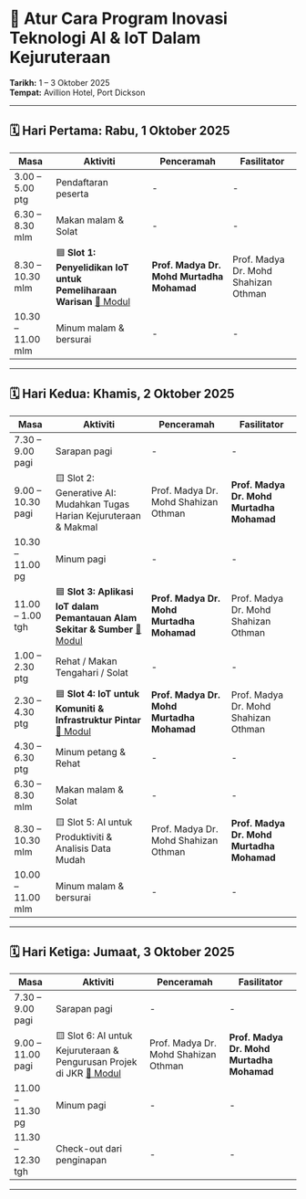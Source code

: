 
# 📅 Atur Cara Program Inovasi Teknologi AI & IoT Dalam Kejuruteraan
**Tarikh:** 1 – 3 Oktober 2025  
**Tempat:** Avillion Hotel, Port Dickson

---

## 🗓️ Hari Pertama: Rabu, 1 Oktober 2025

| Masa              | Aktiviti                                                    | Penceramah                                      | Fasilitator                                     |
|-------------------|-------------------------------------------------------------|--------------------------------------------------|--------------------------------------------------|
| 3.00 – 5.00 ptg   | Pendaftaran peserta                                         | -                                                | -                                                |
| 6.30 – 8.30 mlm   | Makan malam & Solat                                         | -                                                | -                                                |
| 8.30 – 10.30 mlm  | 🟦 **Slot 1: Penyelidikan IoT untuk Pemeliharaan Warisan** [📂 Modul](https://github.com/drMurtadha/JKRIoTAI.md/blob/main/warisan.md)| **Prof. Madya Dr. Mohd Murtadha Mohamad**        | Prof. Madya Dr. Mohd Shahizan Othman            |
| 10.30 – 11.00 mlm | Minum malam & bersurai                                      | -                                                | -                                                |

---

## 🗓️ Hari Kedua: Khamis, 2 Oktober 2025

| Masa              | Aktiviti                                                            | Penceramah                                      | Fasilitator                                     |
|-------------------|---------------------------------------------------------------------|--------------------------------------------------|--------------------------------------------------|
| 7.30 – 9.00 pagi  | Sarapan pagi                                                        | -                                                | -                                                |
| 9.00 – 10.30 pagi | 🟨 Slot 2: Generative AI: Mudahkan Tugas Harian Kejuruteraan & Makmal | Prof. Madya Dr. Mohd Shahizan Othman             | **Prof. Madya Dr. Mohd Murtadha Mohamad**       |
| 10.30 – 11.00 pg  | Minum pagi                                                          | -                                                | -                                                |
| 11.00 – 1.00 tgh  | 🟦 **Slot 3: Aplikasi IoT dalam Pemantauan Alam Sekitar & Sumber** [📂 Modul](https://github.com/drMurtadha/JKRIoTAI.md/blob/main/alamsekitar.md)| **Prof. Madya Dr. Mohd Murtadha Mohamad**        | Prof. Madya Dr. Mohd Shahizan Othman            |
| 1.00 – 2.30 ptg   | Rehat / Makan Tengahari / Solat                                     | -                                                | -                                                |
| 2.30 – 4.30 ptg   | 🟦 **Slot 4: IoT untuk Komuniti & Infrastruktur Pintar** [📂 Modul](https://github.com/drMurtadha/JKRIoTAI.md/blob/main/kominfrapintar.md)        | **Prof. Madya Dr. Mohd Murtadha Mohamad**        | Prof. Madya Dr. Mohd Shahizan Othman            |
| 4.30 – 6.30 ptg   | Minum petang & Rehat                                                | -                                                | -                                                |
| 6.30 – 8.30 mlm   | Makan malam & Solat                                                 | -                                                | -                                                |
| 8.30 – 10.30 mlm  | 🟨 Slot 5: AI untuk Produktiviti & Analisis Data Mudah             | Prof. Madya Dr. Mohd Shahizan Othman             | **Prof. Madya Dr. Mohd Murtadha Mohamad**       |
| 10.00 – 11.00 mlm | Minum malam & bersurai                                              | -                                                | -                                                |

---

## 🗓️ Hari Ketiga: Jumaat, 3 Oktober 2025

| Masa              | Aktiviti                                                           | Penceramah                                      | Fasilitator                                     |
|-------------------|--------------------------------------------------------------------|--------------------------------------------------|--------------------------------------------------|
| 7.30 – 9.00 pagi  | Sarapan pagi                                                       | -                                                | -                                                |
| 9.00 – 11.00 pagi | 🟨 Slot 6: AI untuk Kejuruteraan & Pengurusan Projek di JKR [📂 Modul](https://github.com/drMurtadha/JKRIoTAI.md/blob/main/gabung.md)      | Prof. Madya Dr. Mohd Shahizan Othman             | **Prof. Madya Dr. Mohd Murtadha Mohamad**       |
| 11.00 – 11.30 pg  | Minum pagi                                                         | -                                                | -                                                |
| 11.30 – 12.30 tgh | Check-out dari penginapan                                          | -                                                | -                                                |

---

